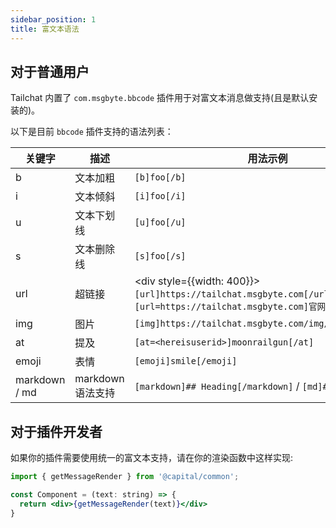 ```yaml
---
sidebar_position: 1
title: 富文本语法
---
```


## 对于普通用户

Tailchat 内置了 `com.msgbyte.bbcode` 插件用于对富文本消息做支持(且是默认安装的)。

以下是目前 `bbcode` 插件支持的语法列表：

| 关键字 | 描述 | 用法示例 | 预览 |
| ------ | ----- | ------ | ----- |
| b | 文本加粗 | `[b]foo[/b]` | <b>foo</b> |
| i | 文本倾斜 | `[i]foo[/i]` | <i>foo</i> |
| u | 文本下划线 | `[u]foo[/u]` | <ins>foo</ins> |
| s | 文本删除线 | `[s]foo[/s]` | <del>foo</del> |
| url | 超链接 | <div style={{width: 400}}>`[url]https://tailchat.msgbyte.com[/url]` / `[url=https://tailchat.msgbyte.com]官网[/url]`</div> | <a>https://tailchat.msgbyte.com</a> / <a href="https://tailchat.msgbyte.com">官网</a> |
| img | 图片 | `[img]https://tailchat.msgbyte.com/img/logo.svg[/img]` | <div style={{width: 60}}><img src="https://tailchat.msgbyte.com/img/logo.svg" /></div>  |
| at | 提及 | `[at=<hereisuserid>]moonrailgun[/at]` | - |
| emoji | 表情 | `[emoji]smile[/emoji]` | - |
| markdown / md | markdown语法支持 | `[markdown]## Heading[/markdown]` / `[md]## Heading[/md]` | - |

## 对于插件开发者

如果你的插件需要使用统一的富文本支持，请在你的渲染函数中这样实现:

```jsx
import { getMessageRender } from '@capital/common';

const Component = (text: string) => {
  return <div>{getMessageRender(text)}</div>
}
```
